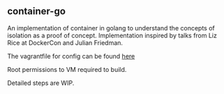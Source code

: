## container-go

An implementation of container in golang to understand the concepts of isolation as a proof of concept. Implementation inspired by talks from Liz Rice at DockerCon and Julian Friedman.

The vagrantfile for config can be found [here](https://gist.github.com/vishalvrv9/abc98059dd0ddaf7df2bbd07ae735653) 

Root permissions to VM required to build. 

Detailed steps are WIP. 